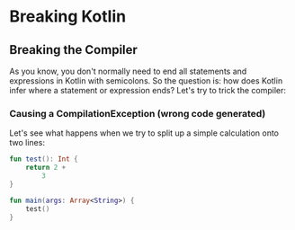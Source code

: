 # Breaking Kotlin



## Breaking the Compiler

As you know, you don't normally need to end all statements and expressions in Kotlin with semicolons. So the question is: how does Kotlin infer where a statement or expression ends? Let's try to trick the compiler:

### Causing a CompilationException (wrong code generated)

Let's see what happens when we try to split up a simple calculation onto two lines:

```kotlin runnable
fun test(): Int {
    return 2 + 
        3
}

fun main(args: Array<String>) {
    test()
}
```

